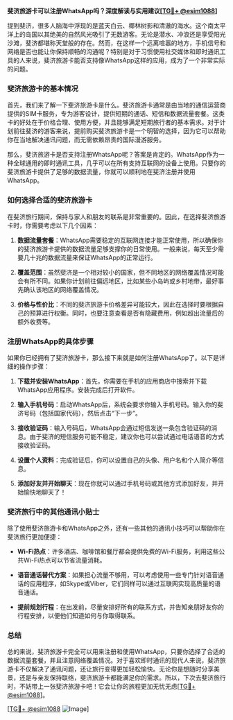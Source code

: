 **斐济旅游卡可以注册WhatsApp吗？深度解读与实用建议[[TG💪+ @esim1088](https://t.me/s/esim1088)]**

提到斐济，很多人脑海中浮现的是蓝天白云、椰林树影和清澈的海水。这个南太平洋上的岛国以其绝美的自然风光吸引了无数游客。无论是潜水、冲浪还是享受阳光沙滩，斐济都堪称天堂般的存在。然而，在这样一个远离喧嚣的地方，手机信号和网络是否也能让你保持顺畅的沟通呢？特别是对于习惯使用社交媒体和即时通讯工具的人来说，斐济旅游卡能否支持像WhatsApp这样的应用，成为了一个非常实际的问题。

### 斐济旅游卡的基本情况

首先，我们来了解一下斐济旅游卡是什么。斐济旅游卡通常是由当地的通信运营商提供的SIM卡服务，专为游客设计，提供短期的通话、短信和数据流量套餐。这类卡的好处在于价格合理、使用方便，并且能够满足短期旅行者的基本需求。对于计划前往斐济的游客来说，提前购买斐济旅游卡是一个明智的选择，因为它可以帮助你在当地解决通讯问题，而无需依赖昂贵的国际漫游服务。

那么，斐济旅游卡是否支持注册WhatsApp呢？答案是肯定的。WhatsApp作为一种全球通用的即时通讯工具，几乎可以在所有支持互联网的设备上使用。只要你的斐济旅游卡提供了足够的数据流量，你就可以顺利地在斐济注册并使用WhatsApp。

### 如何选择合适的斐济旅游卡

在斐济旅行期间，保持与家人和朋友的联系是非常重要的。因此，在选择斐济旅游卡时，你需要考虑以下几个因素：

1. **数据流量套餐**：WhatsApp需要稳定的互联网连接才能正常使用，所以确保你的斐济旅游卡提供的数据流量足够支撑你的日常使用。一般来说，每天至少需要几十兆的数据流量来保证WhatsApp的正常运行。

2. **覆盖范围**：虽然斐济是一个相对较小的国家，但不同地区的网络覆盖情况可能会有所不同。如果你计划前往偏远地区，比如某些小岛屿或乡村地带，最好事先确认该地区的网络覆盖情况。

3. **价格与性价比**：不同的斐济旅游卡价格差异可能较大，因此在选择时要根据自己的预算进行权衡。同时，也要注意查看是否有隐藏费用，例如超出流量后的额外收费等。

### 注册WhatsApp的具体步骤

如果你已经拥有了斐济旅游卡，那么接下来就是如何注册WhatsApp了。以下是详细的操作步骤：

1. **下载并安装WhatsApp**：首先，你需要在手机的应用商店中搜索并下载WhatsApp应用程序。安装完成后打开软件。

2. **输入手机号码**：启动WhatsApp后，系统会要求你输入手机号码。输入你的斐济号码（包括国家代码），然后点击“下一步”。

3. **接收验证码**：输入号码后，WhatsApp会通过短信发送一条包含验证码的消息。由于斐济的短信服务可能不稳定，建议你也可以尝试通过电话语音的方式接收验证码。

4. **设置个人资料**：完成验证后，你可以设置自己的头像、用户名和个人简介等信息。

5. **添加好友并开始聊天**：现在你就可以通过手机号码或其他方式添加好友，并开始愉快地聊天了！

### 斐济旅行中的其他通讯小贴士

除了使用斐济旅游卡和WhatsApp之外，还有一些其他的通讯小技巧可以帮助你在斐济旅行更加便捷：

- **Wi-Fi热点**：许多酒店、咖啡馆和餐厅都会提供免费的Wi-Fi服务，利用这些公共Wi-Fi热点可以节省流量消耗。
  
- **语音通话替代方案**：如果担心流量不够用，可以考虑使用一些专门针对语音通话的应用程序，如Skype或Viber，它们同样可以通过互联网实现高质量的语音通话。

- **提前规划行程**：在出发前，尽量安排好所有的联系方式，并告知亲朋好友你的行程安排，以便他们知道如何与你取得联系。

### 总结

总的来说，斐济旅游卡完全可以用来注册和使用WhatsApp，只要你选择了合适的数据流量套餐，并且注意网络覆盖情况。对于喜欢即时通讯的现代人来说，斐济旅游卡不仅解决了通讯问题，还让旅行变得更加轻松愉快。无论你是想随时分享美景，还是与亲友保持联络，斐济旅游卡都能满足你的需求。所以，下次去斐济旅行时，不妨带上一张斐济旅游卡吧！它会让你的旅程更加无忧无虑[[TG💪+ @esim1088](https://t.me/s/esim1088)]。

[[TG💪+ @esim1088](https://t.me/s/esim1088) ![Image](https://i.postimg.cc/4NQfJmqS/Snipaste-2025-05-13-00-14-12.png)]